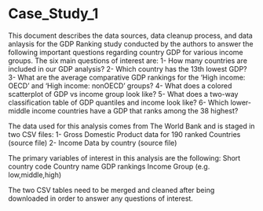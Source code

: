 # Case_Study_1
This document describes the data sources, data cleanup process, and data anlaysis for the GDP Ranking study conducted by the authors to answer the following important questions regarding country GDP for various income groups. The six main questions of interest are:
  1- How many countries are included in our GDP analysis?
  2- Which country has the 13th lowest GDP?
  3- What are the average comparative GDP rankings for the ‘High income: OECD’ and ‘High income: nonOECD’ groups?
  4- What does a colored scatterplot of GDP vs income group look like?
  5- What does a two-way classification table of GDP quantiles and income look like?
  6- Which lower-middle income countries have a GDP that ranks among the 38 highest?

The data used for this analysis comes from The World Bank and is staged in two CSV files:
  1- Gross Domestic Product data for 190 ranked Countries (source file)
  2- Income Data by country (source file)

The primary variables of interest in this analysis are the following:
  Short country code
  Country name
  GDP rankings
  Income Group (e.g. low,middle,high)

The two CSV tables need to be merged and cleaned after being downloaded in order to answer any questions of interest.
